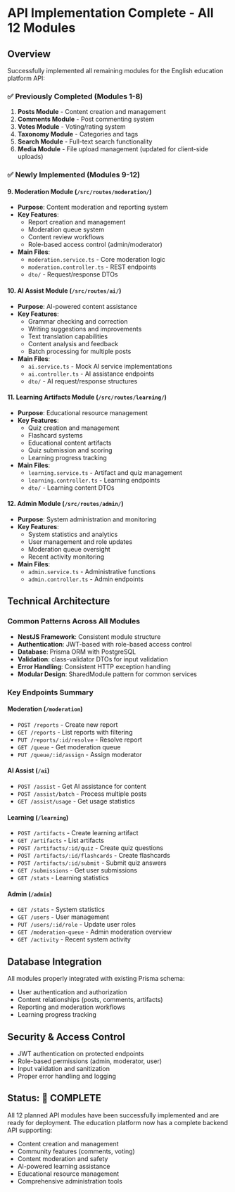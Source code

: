 # API Implementation Complete - All 12 Modules

## Overview
Successfully implemented all remaining modules for the English education platform API:

### ✅ Previously Completed (Modules 1-8)
1. **Posts Module** - Content creation and management
2. **Comments Module** - Post commenting system  
3. **Votes Module** - Voting/rating system
4. **Taxonomy Module** - Categories and tags
5. **Search Module** - Full-text search functionality
6. **Media Module** - File upload management (updated for client-side uploads)

### ✅ Newly Implemented (Modules 9-12)

#### 9. **Moderation Module** (`/src/routes/moderation/`)
- **Purpose**: Content moderation and reporting system
- **Key Features**:
  - Report creation and management
  - Moderation queue system
  - Content review workflows
  - Role-based access control (admin/moderator)
- **Main Files**:
  - `moderation.service.ts` - Core moderation logic
  - `moderation.controller.ts` - REST endpoints
  - `dto/` - Request/response DTOs

#### 10. **AI Assist Module** (`/src/routes/ai/`)
- **Purpose**: AI-powered content assistance
- **Key Features**:
  - Grammar checking and correction
  - Writing suggestions and improvements
  - Text translation capabilities
  - Content analysis and feedback
  - Batch processing for multiple posts
- **Main Files**:
  - `ai.service.ts` - Mock AI service implementations
  - `ai.controller.ts` - AI assistance endpoints
  - `dto/` - AI request/response structures

#### 11. **Learning Artifacts Module** (`/src/routes/learning/`)
- **Purpose**: Educational resource management
- **Key Features**:
  - Quiz creation and management
  - Flashcard systems
  - Educational content artifacts
  - Quiz submission and scoring
  - Learning progress tracking
- **Main Files**:
  - `learning.service.ts` - Artifact and quiz management
  - `learning.controller.ts` - Learning endpoints
  - `dto/` - Learning content DTOs

#### 12. **Admin Module** (`/src/routes/admin/`)
- **Purpose**: System administration and monitoring
- **Key Features**:
  - System statistics and analytics
  - User management and role updates
  - Moderation queue oversight
  - Recent activity monitoring
- **Main Files**:
  - `admin.service.ts` - Administrative functions
  - `admin.controller.ts` - Admin endpoints

## Technical Architecture

### Common Patterns Across All Modules
- **NestJS Framework**: Consistent module structure
- **Authentication**: JWT-based with role-based access control
- **Database**: Prisma ORM with PostgreSQL
- **Validation**: class-validator DTOs for input validation
- **Error Handling**: Consistent HTTP exception handling
- **Modular Design**: SharedModule pattern for common services

### Key Endpoints Summary

#### Moderation (`/moderation`)
- `POST /reports` - Create new report
- `GET /reports` - List reports with filtering
- `PUT /reports/:id/resolve` - Resolve report
- `GET /queue` - Get moderation queue
- `PUT /queue/:id/assign` - Assign moderator

#### AI Assist (`/ai`)
- `POST /assist` - Get AI assistance for content
- `POST /assist/batch` - Process multiple posts
- `GET /assist/usage` - Get usage statistics

#### Learning (`/learning`)
- `POST /artifacts` - Create learning artifact
- `GET /artifacts` - List artifacts
- `POST /artifacts/:id/quiz` - Create quiz questions
- `POST /artifacts/:id/flashcards` - Create flashcards
- `POST /artifacts/:id/submit` - Submit quiz answers
- `GET /submissions` - Get user submissions
- `GET /stats` - Learning statistics

#### Admin (`/admin`)
- `GET /stats` - System statistics
- `GET /users` - User management
- `PUT /users/:id/role` - Update user roles
- `GET /moderation-queue` - Admin moderation overview
- `GET /activity` - Recent system activity

## Database Integration
All modules properly integrated with existing Prisma schema:
- User authentication and authorization
- Content relationships (posts, comments, artifacts)
- Reporting and moderation workflows
- Learning progress tracking

## Security & Access Control
- JWT authentication on protected endpoints
- Role-based permissions (admin, moderator, user)
- Input validation and sanitization
- Proper error handling and logging

## Status: 🎉 COMPLETE
All 12 planned API modules have been successfully implemented and are ready for deployment. The education platform now has a complete backend API supporting:
- Content creation and management
- Community features (comments, voting)
- Content moderation and safety
- AI-powered learning assistance  
- Educational resource management
- Comprehensive administration tools
